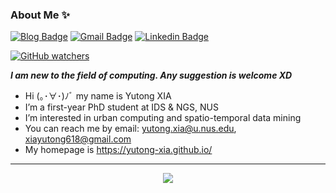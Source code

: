 ### About Me ✨

<!-- <img align="right" alt="GIF" src="https://4.bp.blogspot.com/-bXvjRP6Gomc/XFxM5yGHW6I/AAAAAAAvy2U/s9pcUrWTH2wLx-RLlL3xzsQp4RTKymTUgCLcBGAs/s1600/AW3341364_00.gif" width="200" title="hey"> -->

[![Blog Badge](https://img.shields.io/badge/Web-YutongXia-pink)](https://yutong-xia.github.io/)
[![Gmail Badge](https://img.shields.io/badge/-xiayutong618@gmail.com-RED?style=flat-square&labelColor=RED&logo=Gmail&logoColor=white&link=mailto:xiayutong618@gmail.com)](mailto:xiayutong618@gmail.com)
[![Linkedin Badge](https://img.shields.io/badge/-YutongXia-blue?style=flat-square&logo=Linkedin&logoColor=white&link=https://www.linkedin.com/in/yutong-xia/)](https://www.linkedin.com/in/yutong-xia/)
<!-- [![Visits Badge](https://badges.pufler.dev/visits/yutong-xia/yutong-xia?style=flat-square&color=pink&logo=github)](https://github.com/yutong-xia) -->
[![GitHub watchers](https://img.shields.io/github/watchers/Naereen/StrapDown.js.svg?style=social&label=Watch&maxAge=2592000)]([https://GitHub.com/Naereen/StrapDown.js/watchers/](https://github.com/yutong-xia))


<em> <b> I am new to the field of computing. Any suggestion is welcome XD </b></em>

- Hi (｡･∀･)ﾉﾞ my name is Yutong XIA
- I’m a first-year PhD student at IDS & NGS, NUS
- I’m interested in urban computing and spatio-temporal data mining
- You can reach me by email: yutong.xia@u.nus.edu, xiayutong618@gmail.com
- My homepage is https://yutong-xia.github.io/

-----
<p align="center">
  <a href="https://github.com/yutong-xia">
    <img src="https://github-readme-stats.vercel.app/api?username=yutong-xia&theme=blue-pink" >
  </a>
</p>





